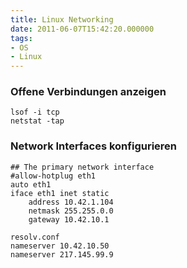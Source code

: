 ```yaml
---
title: Linux Networking
date: 2011-06-07T15:42:20.000000
tags: 
- OS
- Linux
---
```



### Offene Verbindungen anzeigen

    lsof -i tcp
    netstat -tap

### Network Interfaces konfigurieren

    ## The primary network interface
    #allow-hotplug eth1
    auto eth1
    iface eth1 inet static
        address 10.42.1.104
        netmask 255.255.0.0
        gateway 10.42.10.1

    resolv.conf
    nameserver 10.42.10.50
    nameserver 217.145.99.9
